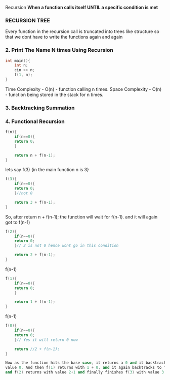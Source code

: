 Recursion
**When a function calls itself UNTIL a specific condition is met**

### RECURSION TREE

Every function in the recursion call is truncated into trees like structure so that we dont have to write the functions again and again

### 2. Print The Name N times Using Recursion

```c++
int main(){
	int n;
	cin >> n;
	f(1, n);
}
```

Time Complexity - O(n) - function calling n times.
Space Complexity - O(n) - function being stored in the stack for n times.

### 3. Backtracking Summation

### 4. Functional Recursion


```cpp
f(n){
	if(n==0){
	return 0;
	}

	return n + f(n-1);
}
```
lets say f(3) {in the main function n is 3}

```cpp
f(3){
	if(n==0){
	return 0;
	}//not 0

	return 3 + f(n-1);
}
```
So, after return n + f(n-1); the function will wait for f(n-1).
and it will again got to
f(n-1)
```cpp
f(2){
	if(n==0){
	return 0;
	}// 2 is not 0 hence wont go in this condition

	return 2 + f(n-1);
}
```

f(n-1)
```cpp
f(1){
	if(n==0){
	return 0;
	}

	return 1 + f(n-1);
}
```

f(n-1)
```cpp
f(0){
	if(n==0){
	return 0;
	}// Yes it will return 0 now

	return //2 + f(n-1);
}

Now as the function hits the base case, it returns a 0 and it backtracks to f(1) wit the
value 0. And then f(1) returns with 1 + 0, and it again backtracks to f(2) with value 1;
and f(2) returns with value 2+1 and finally finishes f(3) with value 3 + (3) = 6. Nice


